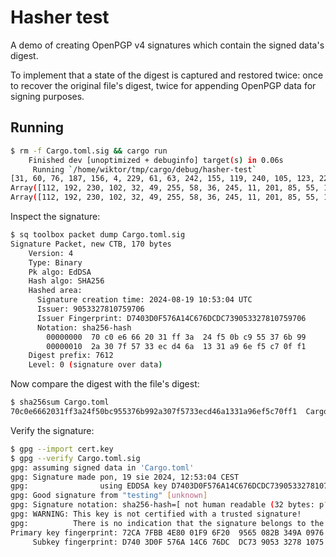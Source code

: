 # Hasher test

A demo of creating OpenPGP v4 signatures which contain the signed data's digest.

To implement that a state of the digest is captured and restored twice: once to recover the original file's digest, twice for appending OpenPGP data for signing purposes.

## Running

```sh
$ rm -f Cargo.toml.sig && cargo run
    Finished dev [unoptimized + debuginfo] target(s) in 0.06s
     Running `/home/wiktor/tmp/cargo/debug/hasher-test`
[31, 60, 76, 187, 156, 4, 229, 61, 63, 242, 155, 119, 240, 105, 123, 22, 23, 82, 26, 177, 196, 142, 76, 114, 54, 64, 206, 133, 177, 74, 203, 71, 10, 0, 0, 0, 0, 0, 0, 0, 32, 17, 32, 61, 32, 34, 48, 46, 50, 46, 48, 45, 112, 114, 101, 46, 52, 34, 10, 0, 0, 0, 0, 0, 0, 0, 0, 0, 0, 0, 0, 0, 0, 0, 0, 0, 0, 0, 0, 0, 0, 0, 0, 0, 0, 0, 0, 0, 0, 0, 0, 0, 0, 0, 0, 0, 0, 0, 0, 0, 0, 0, 0, 0, 0, 0]
Array([112, 192, 230, 102, 32, 49, 255, 58, 36, 245, 11, 201, 85, 55, 107, 153, 42, 48, 127, 87, 51, 236, 212, 106, 19, 49, 169, 110, 245, 199, 15, 241])
Array([112, 192, 230, 102, 32, 49, 255, 58, 36, 245, 11, 201, 85, 55, 107, 153, 42, 48, 127, 87, 51, 236, 212, 106, 19, 49, 169, 110, 245, 199, 15, 241])
```

Inspect the signature:

```sh
$ sq toolbox packet dump Cargo.toml.sig 
Signature Packet, new CTB, 170 bytes
    Version: 4
    Type: Binary
    Pk algo: EdDSA
    Hash algo: SHA256
    Hashed area:
      Signature creation time: 2024-08-19 10:53:04 UTC
      Issuer: 9053327810759706
      Issuer Fingerprint: D7403D0F576A14C676DCDC739053327810759706
      Notation: sha256-hash
        00000000  70 c0 e6 66 20 31 ff 3a  24 f5 0b c9 55 37 6b 99
        00000010  2a 30 7f 57 33 ec d4 6a  13 31 a9 6e f5 c7 0f f1
    Digest prefix: 7612
    Level: 0 (signature over data)
```

Now compare the digest with the file's digest:

```sh
$ sha256sum Cargo.toml
70c0e6662031ff3a24f50bc955376b992a307f5733ecd46a1331a96ef5c70ff1  Cargo.toml
```

Verify the signature:

```sh
$ gpg --import cert.key
$ gpg --verify Cargo.toml.sig 
gpg: assuming signed data in 'Cargo.toml'
gpg: Signature made pon, 19 sie 2024, 12:53:04 CEST
gpg:                using EDDSA key D7403D0F576A14C676DCDC739053327810759706
gpg: Good signature from "testing" [unknown]
gpg: Signature notation: sha256-hash=[ not human readable (32 bytes: p??f 1?:$???U7k?*0?...) ]
gpg: WARNING: This key is not certified with a trusted signature!
gpg:          There is no indication that the signature belongs to the owner.
Primary key fingerprint: 72CA 7FBB 4E80 01F9 6F20  9565 082B 349A 0976 5B4D
     Subkey fingerprint: D740 3D0F 576A 14C6 76DC  DC73 9053 3278 1075 9706
```
